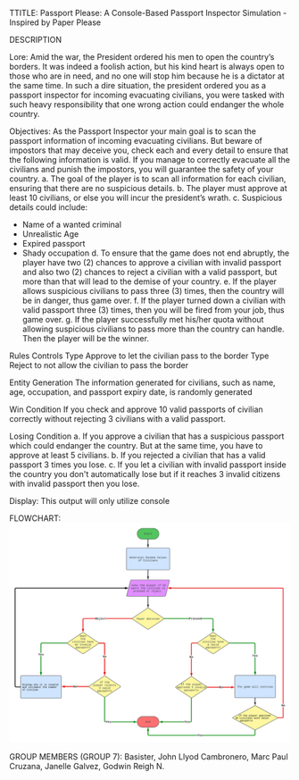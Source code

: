 TTITLE: Passport Please: A Console-Based Passport Inspector Simulation - Inspired by Paper Please 

DESCRIPTION

Lore: Amid the war, the President ordered his men to open the country’s borders. It was indeed a foolish action, but his kind heart is always open to those who are in need, and no one will stop him because he is a dictator at the same time. In such a dire situation, the president ordered you as a passport inspector for incoming evacuating civilians, you were tasked with such heavy responsibility that one wrong action could endanger the whole country.

Objectives: As the Passport Inspector your main goal is to scan the passport information of incoming evacuating civilians. But beware of impostors that may deceive you, check each and every detail to ensure that the following information is valid. If you manage to correctly evacuate all the civilians and punish the impostors, you will guarantee the safety of your country.
a.	The goal of the player is to scan all information for each civilian, ensuring that there are no suspicious details.
b.	The player must approve at least 10 civilians, or else you will incur the president’s wrath.
c.	Suspicious details could include:
-	Name of a wanted criminal
-	Unrealistic Age
-	Expired passport
-	Shady occupation 
d.	To ensure that the game does not end abruptly, the player have two (2) chances to approve a civilian with invalid passport and also two (2) chances to reject a civilian with a valid passport, but more than that will lead to the demise of your country.
e.	If the player allows suspicious civilians to pass three (3) times, then the country will be in danger, thus game over.
f.	If the player turned down a civilian with valid passport three (3) times, then you will be fired from your job, thus game over.
g.	If the player successfully met his/her quota without allowing suspicious civilians to pass more than the country can handle. Then the player will be the winner.


Rules 
Controls
Type Approve to let the civilian pass to the border 
Type Reject to not allow the civilian to pass the border

Entity Generation
The information generated for civilians, such as name, age, occupation, and passport expiry date, is randomly generated

Win Condition
If you check and approve 10 valid passports of civilian correctly without rejecting 3 civilians with a valid passport.

Losing Condition
a.	If you approve a civilian that has a suspicious passport which could endanger the country. But at the same time, you have to approve at least 5 civilians.
b.	If you rejected a civilian that has a valid passport 3 times you lose.
c.	If you let a civilian with invalid passport inside the country you don't automatically lose but if it reaches 3 invalid citizens with invalid passport then you lose.

Display: This output will only utilize console 

FLOWCHART:
![alt text](https://github.com/User-Suuro/passport-please/blob/main/flowchart.png)
	
GROUP MEMBERS (GROUP 7):
Basister, John Llyod
Cambronero, Marc Paul
Cruzana, Janelle
Galvez, Godwin Reigh N.
